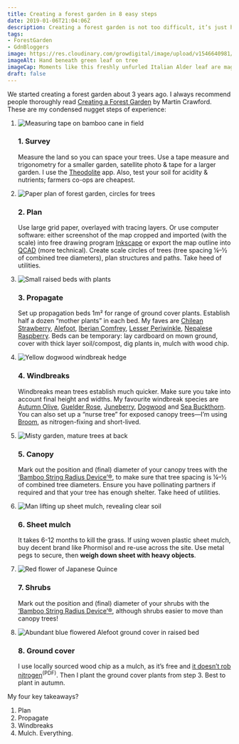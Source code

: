 ```yaml
---
title: Creating a forest garden in 8 easy steps
date: 2019-01-06T21:04:06Z
description: Creating a forest garden is not too difficult, it’s just hard work. Like any garden. These are my eight steps to help you get started.
tags: 
- ForestGarden
- GdnBloggers
image: https://res.cloudinary.com/growdigital/image/upload/v1546640981/leaf-41652741801.jpg
imageAlt: Hand beneath green leaf on tree
imageCap: Moments like this freshly unfurled Italian Alder leaf are magical
draft: false
---
```


We started creating a forest garden about 3 years ago. I always recommend people thoroughly read [Creating a Forest Garden](https://www.agroforestry.co.uk/product/creating-a-forest-garden-2/) by Martin Crawford. These are my condensed nugget steps of experience:

<ol class="o-list-bare">
  <li class="o-media">
    <img class="o-media__figure" alt="Measuring tape on bamboo cane in field" src="https://res.cloudinary.com/growdigital/image/upload/c_fill,h_68,w_120/v1546334064/tape-27304554338.jpg">
    <div class="o-media__body">
      <h3>1. Survey</h3>
      <p>Measure the land so you can space your trees. Use a tape measure and trigonometry for a smaller garden, satellite photo &amp; tape for a larger garden. I use the <a href="http://hrtapps.com/theodolite/">Theodolite</a> app. Also, test your soil for acidity &amp; nutrients; farmers co-ops are cheapest.</p>
    </div>
  </li>
  <li class="o-media">
    <img src="https://res.cloudinary.com/growdigital/image/upload/w_120/v1546379384/paper-plan-fg1.png" alt="Paper plan of forest garden, circles for trees" class="o-media__figure">
    <div class="o-media__body">
      <h3>2. Plan</h3>
      <p>Use large grid paper, overlayed with tracing layers. Or use computer software: either screenshot of the map cropped and imported (with the scale) into free drawing program <a href="https://inkscape.org">Inkscape</a> or export the map outline into <a href="https://qcad.org/en/">QCAD</a> (more technical). Create scale circles of trees (tree spacing ¼–½ of combined tree diameters), plan structures and paths. Take heed of utilities.</p>
    </div>
  </li>
  <li class="o-media">
    <img src="https://res.cloudinary.com/growdigital/image/upload/w_120/v1544372630/comfrey-38830083715.jpg" alt="Small raised beds with plants" class="o-media__figure">
    <div class="o-media__body">
      <h3>3. Propagate</h3>
      <p>Set up propagation beds 1m² for range of ground cover plants. Establish half a dozen “mother plants” in each bed. My faves are <a href="https://pfaf.org/USER/Plant.aspx?LatinName=Fragaria+chiloensis">Chilean Strawberry</a>, <a href="https://pfaf.org/user/Plant.aspx?LatinName=Glechoma+hederacea">Alefoot</a>, <a href="https://www.rhs.org.uk/plants/details?plantid=1894">Iberian Comfrey</a>, <a href="https://pfaf.org/user/plant.aspx?latinname=Vinca+minor">Lesser Periwinkle</a>, <a href="https://pfaf.org/user/plant.aspx?latinname=Rubus+nepalensis">Nepalese Raspberry</a>. Beds can be temporary: lay cardboard on mown ground, cover with thick layer soil/compost, dig plants in, mulch with wood chip.</p>
    </div>
  </li>
  <li class="o-media">
    <img src="https://res.cloudinary.com/growdigital/image/upload/w_120/v1544006420/cornus-stolonifera-flaviramea-K8xbDnRk.jpg" alt="Yellow dogwood windbreak hedge" class="o-media__figure">
    <div class="o-media__body">
      <h3>4. Windbreaks</h3>
      <p>Windbreaks mean trees establish much quicker. Make sure you take into account final height and widths. My favourite windbreak species are <a href="https://pfaf.org/user/Plant.aspx?LatinName=Elaeagnus+umbellata">Autumn Olive</a>, <a href="https://pfaf.org/user/Plant.aspx?LatinName=Viburnum+opulus">Guelder Rose</a>, <a href="https://pfaf.org/user/plant.aspx?LatinName=Amelanchier+canadensis">Juneberry</a>, <a href="https://pfaf.org/user/Plant.aspx?LatinName=Cornus+sericea">Dogwood</a> and <a href="https://pfaf.org/user/Plant.aspx?LatinName=Hippophae+rhamnoides">Sea Buckthorn</a>. You can also set up a “nurse tree” for exposed canopy trees—I’m using <a href="https://pfaf.org/user/Plant.aspx?LatinName=Cytisus+scoparius">Broom</a>, as nitrogen-fixing and short-lived.</p>
    </div>
  </li>
  <li class="o-media">
    <img src="https://res.cloudinary.com/growdigital/image/upload/w_120/v1544027745/misty-wildlife-pond-26465730067.jpg" alt="Misty garden, mature trees at back" class="o-media__figure">
    <div class="o-media__body">
      <h3>5. Canopy</h3>
      <p>Mark out the position and (final) diameter of your canopy trees with the <a href="https://www.forestgarden.wales/blog/sea-buckthorn-willow-walk/">‘Bamboo String Radius Device’®</a>, to make sure that tree spacing is ¼–½ of combined tree diameters. Ensure you have pollinating partners if required and that your tree has enough shelter. Take heed of utilities.</p>
    </div>
  </li>
  <li class="o-media">
    <img src="https://res.cloudinary.com/growdigital/image/upload/c_fill,h_68,w_120/v1544376728/sheet-mulch-42993817972.jpg" alt="Man lifting up sheet mulch, revealing clear soil" class="o-media__figure">
    <div class="o-media__body">
      <h3>6. Sheet mulch</h3>
      <p>It takes 6-12 months to kill the grass. If using woven plastic sheet mulch, buy decent brand like Phormisol and re-use across the site. Use metal pegs to secure, then <strong>weigh down sheet with heavy objects</strong>.</p>
    </div>
  </li>
  <li class="o-media">
    <img src="https://res.cloudinary.com/growdigital/image/upload/w_120/v1544300867/chaenomeles-41478572351.jpg" alt="Red flower of Japanese Quince" class="o-media__figure">
    <div class="o-media__body">
      <h3>7. Shrubs</h3>
      <p>Mark out the position and (final) diameter of your shrubs with the <a href="https://www.forestgarden.wales/blog/sea-buckthorn-willow-walk/">‘Bamboo String Radius Device’®</a>, although shrubs easier to move than canopy trees!</p>
    </div>
  </li>
  <li class="o-media">
    <img src="https://res.cloudinary.com/growdigital/image/upload/w_120/v1546380638/alefoot-28171871628.jpg" alt="Abundant blue flowered Alefoot ground cover in raised bed" class="o-media__figure">
    <div class="o-media__body">
      <h3>8. Ground cover</h3>
      <p>I use locally sourced wood chip as a mulch, as it’s free and <a href="https://puyallup.wsu.edu/wp-content/uploads/sites/403/2015/03/wood-chips.pdf">it doesn’t rob nitrogen</a><sup>(PDF)</sup>. Then I plant the ground cover plants from step 3. Best to plant in autumn.</p>
    </div>
  </li>
</ol>

My four key takeaways?

1. Plan
2. Propagate
3. Windbreaks
4. Mulch. Everything.
